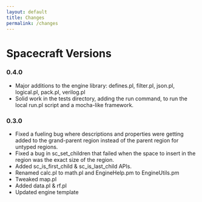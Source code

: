 ```yaml
---
layout: default
title: Changes
permalink: /changes
---
```


Spacecraft Versions
===================

### 0.4.0 ###

- Major additions to the engine library: defines.pl, filter.pl, json.pl,
  logical.pl, pack.pl, verilog.pl
- Solid work in the tests directory, adding the run command, to run the
  local run.pl script and a mocha-like framework.

### 0.3.0 ###

- Fixed a fueling bug where descriptions and properties were getting added
  to the grand-parent region instead of the parent region for untyped regions.
- Fixed a bug in sc_set_children that failed when the space to insert in the
  region was the exact size of the region.
- Added sc_is_first_child & sc_is_last_child APIs.
- Renamed calc.pl to math.pl and EngineHelp.pm to EngineUtils.pm
- Tweaked map.pl
- Added data.pl & rf.pl
- Updated engine template
